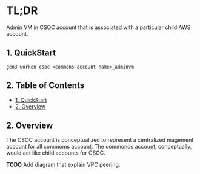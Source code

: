 # TL;DR

Admin VM in CSOC account that is associated with a particular child AWS account.

## 1. QuickStart

```
gen3 workon csoc <commons account name>_adminvm
```

## 2. Table of Contents 

- [1. QuickStart](#1-quickstart)
- [2. Overview](#2-overview)



## 2. Overview

The CSOC account is conceptualized to represent a centralized magement account for all commoms account. The commonds account, conceptually, would act like child accounts for CSOC.


**TODO** Add diagram that explain VPC peering.


